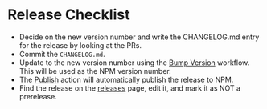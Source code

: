 Release Checklist
=================

* Decide on the new version number and write the CHANGELOG.md entry for the release by looking at the PRs.
* Commit the `CHANGELOG.md`.
* Update to the new version number using the [Bump Version](https://github.com/IronCoreLabs/recrypt-node-binding/actions/workflows/bump-version.yaml) workflow. This will be used as the NPM version number.
* The [Publish](https://github.com/IronCoreLabs/recrypt-node-binding/actions/workflows/publish.yaml) action will automatically publish the release to NPM.
* Find the release on the [releases](https://github.com/IronCoreLabs/recrypt-node-binding/releases) page, edit it, and mark it
    as NOT a prerelease.

